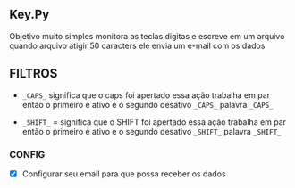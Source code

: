 
## Key.Py
Objetivo muito simples monitora as teclas digitas e escreve em um arquivo
quando arquivo atigir 50 caracters ele envia um e-mail com os dados


## FILTROS 
- `_CAPS_` significa que o caps foi apertado essa ação trabalha em par então o primeiro é ativo e o segundo desativo `_CAPS_` palavra `_CAPS_`

- `_SHIFT_` = significa que o SHIFT foi apertado essa ação trabalha em par então o primeiro é ativo e o segundo desativo `_SHIFT_`  palavra `_SHIFT_`



### CONFIG

- [x] Configurar seu email para que possa receber os dados
